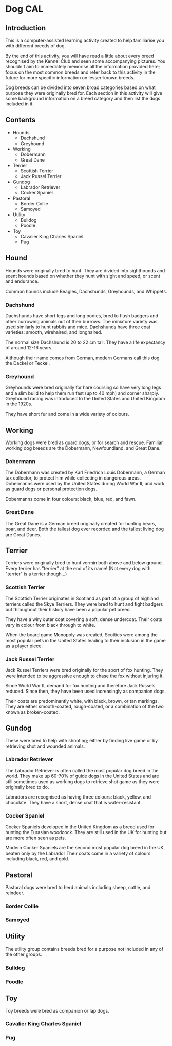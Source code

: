 # Dog CAL

## Introduction

This is a computer-assisted learning activity created to help familiarise you with different breeds of dog.

By the end of this activity, you will have read a little about every breed recognised by the Kennel Club and seen some accompanying pictures. You shouldn't aim to immediately memorise all the information provided here; focus on the most common breeds and refer back to this activity in the future for more specific information on lesser-known breeds.

Dog breeds can be divided into seven broad categories based on what purpose they were originally bred for. Each section in this activity will give some background information on a breed category and then list the dogs included in it.

## Contents

- Hounds
  - Dachshund
  - Greyhound
- Working
  - Dobermann
  - Great Dane
- Terrier
  - Scottish Terrier
  - Jack Russel Terrier
- Gundog
  - Labrador Retriever
  - Cocker Spaniel
- Pastoral
  - Border Collie
  - Samoyed
- Utility
  - Bulldog
  - Poodle
- Toy
  - Cavalier King Charles Spaniel
  - Pug

## Hound

Hounds were originally bred to hunt. They are divided into sighthounds and scent hounds based on whether they hunt with sight and speed, or scent and endurance.

Common hounds include Beagles, Dachshunds, Greyhounds, and Whippets.

### Dachshund

Dachshunds have short legs and long bodies, bred to flush badgers and other burrowing animals out of their burrows. The miniature variety was used similarly to hunt rabbits and mice. Dachshunds have three coat varieties: smooth, wirehaired, and longhaired.

The normal size Dachshund is 20 to 22 cm tall. They have a life expectancy of around 12-16 years.

Although their name comes from German, modern Germans call this dog the Dackel or Teckel.

### Greyhound

Greyhounds were bred originally for hare coursing so have very long legs and a slim build to help them run fast (up to 40 mph) and corner sharply. Greyhound racing was introduced to the United States and United Kingdom in the 1920s.

They have short fur and come in a wide variety of colours.

## Working

Working dogs were bred as guard dogs, or for search and rescue. Familiar working dog breeds are the Dobermann, Newfoundland, and Great Dane.

### Dobermann

The Dobermann was created by Karl Friedrich Louis Dobermann, a German tax collector, to protect him while collecting in dangerous areas. Dobermanns were used by the United States during World War II, and work as guard dogs or personal protection dogs.

Dobermanns come in four colours: black, blue, red, and fawn.

### Great Dane

The Great Dane is a German breed originally created for hunting bears, boar, and deer. Both the tallest dog ever recorded and the tallest living dog are Great Danes.

## Terrier

Terriers were originally bred to hunt vermin both above and below ground. Every terrier has "terrier" at the end of its name! (Not every dog with "terrier" is a terrier though...)

### Scottish Terrier

The Scottish Terrier originates in Scotland as part of a group of highland terriers called the Skye Terriers. They were bred to hunt and fight badgers but throughout their history have been a popular pet breed.

They have a wiry outer coat covering a soft, dense undercoat. Their coats vary in colour from black through to white.

When the board game Monopoly was created, Scotties were among the most popular pets in the United States leading to their inclusion in the game as a player piece.

### Jack Russel Terrier

Jack Russel Terriers were bred originally for the sport of fox hunting. They were intended to be aggressive enough to chase the fox without injuring it.

Since World War II, demand for fox hunting and therefore Jack Russels reduced. Since then, they have been used increasingly as companion dogs.

Their coats are predominantly white, with black, brown, or tan markings. They are either smooth-coated, rough-coated, or a combination of the two known as broken-coated.

## Gundog

These were bred to help with shooting; either by finding live game or by retrieving shot and wounded animals.

### Labrador Retriever

The Labrador Retriever is often called the most popular dog breed in the world. They make up 60-70% of guide dogs in the United States and are still sometimes used as working dogs to retrieve shot game as they were originally bred to do.

Labradors are recognised as having three colours: black, yellow, and chocolate. They have a short, dense coat that is water-resistant.

### Cocker Spaniel

Cocker Spaniels developed in the United Kingdom as a breed used for hunting the Eurasian woodcock. They are still used in the UK for hunting but are more often seen as pets.

Modern Cocker Spaniels are the second most popular dog breed in the UK, beaten only by the Labrador Their coats come in a variety of colours including black, red, and gold. 

## Pastoral

Pastoral dogs were bred to herd animals including sheep, cattle, and reindeer.

### Border Collie

### Samoyed

## Utility

The utility group contains breeds bred for a purpose not included in any of the other groups.

### Bulldog

### Poodle

## Toy

Toy breeds were bred as companion or lap dogs.

### Cavalier King Charles Spaniel

### Pug